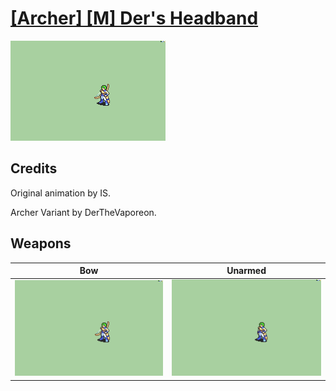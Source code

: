 # [\[Archer\] \[M\] Der's Headband](./)

<img src="./5.%20Bow/Bow_000.png" alt="[Archer] [M] Der's Headband standing" />

## Credits

Original animation by IS.

Archer Variant by DerTheVaporeon.

## Weapons


|Bow |Unarmed |
|  :---: | :---: |
| <img alt="Bow animation" src="./5.%20Bow/Bow.gif" /> | <img alt="Unarmed animation" src="./8.%20Unarmed/Unarmed.gif" /> |
